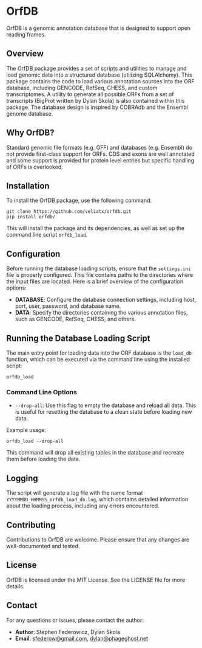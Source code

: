 # OrfDB

OrfDB is a genomic annotation database that is designed to support open reading frames. 

## Overview

The OrfDB package provides a set of scripts and utilities to manage and load genomic data into a structured database (utilizing SQLAlchemy). This package contains the code to load various annotation sources into the ORF database, including GENCODE, RefSeq, CHESS, and custom transcriptomes. A utility to generate all possible ORFs from a set of transcripts (BigProt written by Dylan Skola) is also contained within this package. The database design is inspired by COBRAdb and the Ensembl genome database.

## Why OrfDB?

Standard genomic file formats (e.g. GFF) and databases (e.g. Ensembl) do not provide first-class support for ORFs. CDS and exons are well annotated and some support is provided for protein level entries but specific handling of ORFs is overlooked.  

## Installation

To install the OrfDB package, use the following command:

```
git clone https://github.com/veliatx/orfdb.git
pip install orfdb/
```

This will install the package and its dependencies, as well as set up the command line script `orfdb_load`.

## Configuration

Before running the database loading scripts, ensure that the `settings.ini` file is properly configured. This file contains paths to the directories where the input files are located. Here is a brief overview of the configuration options:

- **DATABASE**: Configure the database connection settings, including host, port, user, password, and database name.
- **DATA**: Specify the directories containing the various annotation files, such as GENCODE, RefSeq, CHESS, and others.

## Running the Database Loading Script

The main entry point for loading data into the ORF database is the `load_db` function, which can be executed via the command line using the installed script:

```
orfdb_load
```

### Command Line Options

- `--drop-all`: Use this flag to empty the database and reload all data. This is useful for resetting the database to a clean state before loading new data.

Example usage:

```
orfdb_load --drop-all
```

This command will drop all existing tables in the database and recreate them before loading the data.

## Logging

The script will generate a log file with the name format `YYYYMMDD_HHMMSS_orfdb_load_db.log`, which contains detailed information about the loading process, including any errors encountered.

## Contributing

Contributions to OrfDB are welcome. Please ensure that any changes are well-documented and tested.

## License

OrfDB is licensed under the MIT License. See the LICENSE file for more details.

## Contact

For any questions or issues, please contact the author:

- **Author**: Stephen Federowicz, Dylan Skola
- **Email**: sfederow@gmail.com, dylan@phageghost.net
